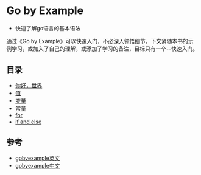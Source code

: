 # Go by Example

- 快速了解go语言的基本语法

通过《Go by Example》可以快速入门，不必深入领悟细节。下文紧随本书的示例学习，或加入了自己的理解，或添加了学习的备注，目标只有一个--快速入门。


## 目录
- [你好，世界](./1-hello-world.md)
- [值](./2-values.md)
- [变量](./3-var.md)
- [常量](./4-const.md)
- [for](./5-for.md)
- [if and else](./6-if-else.md)

## **参考**
- [gobyexample英文](https://gobyexample.com/)
- [gobyexample中文](https://books.studygolang.com/gobyexample/)